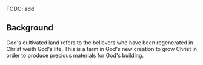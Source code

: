 TODO: add 

## Background

God's cultivated land refers to the believers who have been regenerated in Christ weith God's life. This is a farm in God's new creation to grow Christ in order to produce precious materials for God's building.

